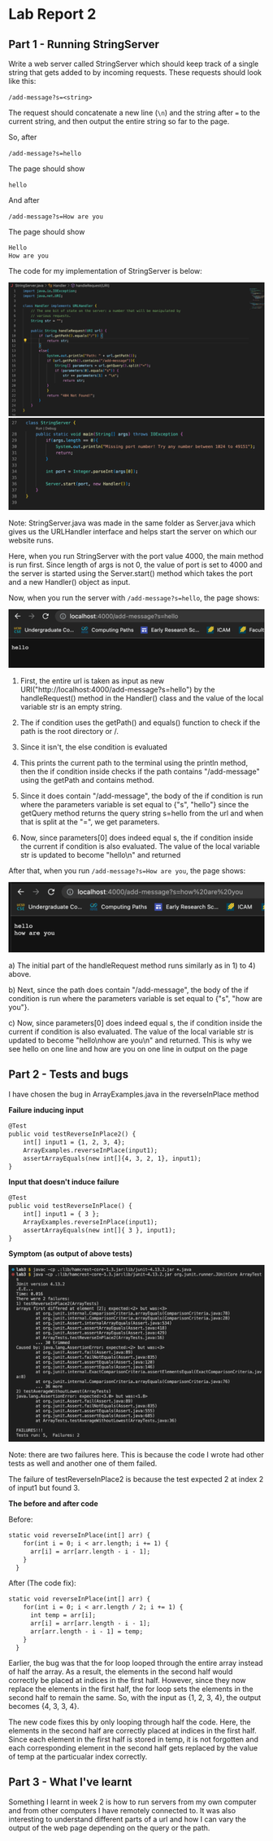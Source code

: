 # Lab Report 2

## Part 1 - Running StringServer

Write a web server called StringServer which should keep track of a single string that gets added
to by incoming requests. These requests should look like this:


`/add-message?s=<string>`


The request should concatenate a new line (`\n`)
and the string after `=` to the current string, and then output the entire string so far to the page.


So, after

`/add-message?s=hello`


The page should show

`hello`

And after

`/add-message?s=How are you`

The page should show 

```
Hello
How are you
```

The code for my implementation of StringServer is below:

![Image](stringserver1.png)
![Image](stringserver2.png)

Note: StringServer.java was made in the same folder as Server.java which gives us the URLHandler interface and helps start the server on which our 
website runs.

Here, when you run StringServer with the port value 4000, the main method is run first. 
Since length of args is not 0, the value of port is set to 4000 and the server is started using the Server.start()
method which takes the port and a new Handler() object as input. 


Now, when you run the server with `/add-message?s=hello`, the page shows:

![Image](server_addmessage1.png)


1) First, the entire url is taken as input as new URI("http://localhost:4000/add-message?s=hello") by the handleRequest() method in the Handler() class and the value of the local variable str is an empty string.

2) The if condition uses the getPath() and equals() function to check if the path is the root directory or /.

3) Since it isn't, the else condition is evaluated

4) This prints the current path to the terminal using the println method, then the if condition inside checks if the path contains "/add-message" using
the getPath and contains method. 

5) Since it does contain "/add-message", the body of the if condition is run where the parameters variable is set
equal to {"s", "hello"} since the getQuery method returns the query string s=hello from the url and when that is split at the "=", we get parameters.

6) Now, since parameters[0] does indeed equal s, the if condition inside the current if condition is also evaluated. The value of the local variable
str is updated to become "hello\n" and returned



After that, when you run `/add-message?s=How are you`, the page shows:

![Image](server_addmessage2.png)


a) The initial part of the handleRequest method runs similarly as in 1) to 4) above.

b) Next, since the path does contain "/add-message", the body of the if condition is run where the parameters variable is set
equal to {"s", "how are you"}.

c) Now, since parameters[0] does indeed equal s, the if condition inside the current if condition is also evaluated. The value of the local variable
str is updated to become "hello\nhow are you\n" and returned. This is why we see hello on one line and how are you on one line in 
output on the page



## Part 2 - Tests and bugs
I have chosen the bug in ArrayExamples.java in the reverseInPlace method


**Failure inducing input**

```
@Test 
public void testReverseInPlace2() {
    int[] input1 = {1, 2, 3, 4};
    ArrayExamples.reverseInPlace(input1);
    assertArrayEquals(new int[]{4, 3, 2, 1}, input1);
}
```

**Input that doesn't induce failure**

```
@Test 
public void testReverseInPlace() {
	int[] input1 = { 3 };
	ArrayExamples.reverseInPlace(input1);
	assertArrayEquals(new int[]{ 3 }, input1);
}
```

**Symptom (as output of above tests)**

![Image](tester_output.png)


Note: there are two failures here. This is because the code I wrote had other tests as well and another one of them failed.

The failure of testReverseInPlace2 is because the test expected 2 at index 2 of input1 but found 3.

**The before and after code**

Before:

```
static void reverseInPlace(int[] arr) {
    for(int i = 0; i < arr.length; i += 1) {
      arr[i] = arr[arr.length - i - 1];
    }
  }
```

After (The code fix):

```
static void reverseInPlace(int[] arr) {
    for(int i = 0; i < arr.length / 2; i += 1) {
      int temp = arr[i];
      arr[i] = arr[arr.length - i - 1];
      arr[arr.length - i - 1] = temp;
    }
  }
  ```
  
 Earlier, the bug was that the for loop looped through the entire array instead of half the array. As a result,
 the elements in the second half would correctly be placed at indices in the first half. However, since they now replace
 the elements in the first half, the for loop sets the elements in the second half to remain the same.
 So, with the input as {1, 2, 3, 4}, the output becomes {4, 3, 3, 4}.
 
 The new code fixes this by only looping through half the code. Here, the elements in the second half
 are correctly placed at indices in the first half. Since each element in the first half is stored in temp, 
 it is not forgotten and each corresponding element in the second half gets replaced by the value of temp at the particualar index correctly.
 

## Part 3 - What I've learnt
 
Something I learnt in week 2 is how to run servers from my own computer and from other computers I have remotely connected to. It was 
also interesting to understand different parts of a url and how I can vary the output of the web page depending on the query or the path.
 

